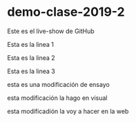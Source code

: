 # demo-clase-2019-2
Este es el live-show de GitHub

Esta es la linea 1

Esta es la linea 2

Esta es la linea 3

esta es una modificación de ensayo

esta modificación la hago en  visual

esta modificadión la voy a hacer en la web
